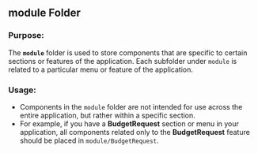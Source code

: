 ## **module Folder**

### Purpose:

The **`module`** folder is used to store components that are specific to certain sections or features of the application. Each subfolder under `module` is related to a particular menu or feature of the application.

### Usage:

- Components in the `module` folder are not intended for use across the entire application, but rather within a specific section.
- For example, if you have a **BudgetRequest** section or menu in your application, all components related only to the **BudgetRequest** feature should be placed in `module/BudgetRequest`.
